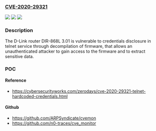 ### [CVE-2020-29321](https://cve.mitre.org/cgi-bin/cvename.cgi?name=CVE-2020-29321)
![](https://img.shields.io/static/v1?label=Product&message=D-Link%20Router%20DIR-868L&color=blue)
![](https://img.shields.io/static/v1?label=Version&message=3.01%20&color=brightgreen)
![](https://img.shields.io/static/v1?label=Vulnerability&message=Hardcoded%20Credentials&color=brightgreen)

### Description

The D-Link router DIR-868L 3.01 is vulnerable to credentials disclosure in telnet service through decompilation of firmware, that allows an unauthenticated attacker to gain access to the firmware and to extract sensitive data.

### POC

#### Reference
- https://cybersecurityworks.com/zerodays/cve-2020-29321-telnet-hardcoded-credentials.html

#### Github
- https://github.com/ARPSyndicate/cvemon
- https://github.com/n0-traces/cve_monitor

